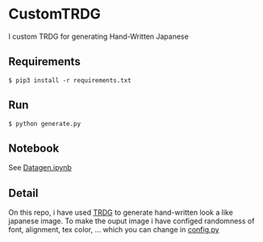 # CustomTRDG
I custom TRDG for generating Hand-Written Japanese
## Requirements
```
$ pip3 install -r requirements.txt
```
## Run
```
$ python generate.py
```
## Notebook

See [Datagen.ipynb](Datagen.ipynb)
## Detail
On this repo, i have used [TRDG](https://github.com/Belval/TextRecognitionDataGenerator) to generate hand-written look a like japanese image. To make the ouput image i have configed randomness of font, alignment, tex color, ... which you can change in [config.py](config.py)
